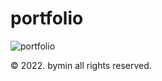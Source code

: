 # portfolio
![portfolio](https://user-images.githubusercontent.com/89909727/168422821-ea1f0c7a-f4ae-43fe-9956-d568ef91c8cc.png)
<br>

© 2022. bymin all rights reserved.
